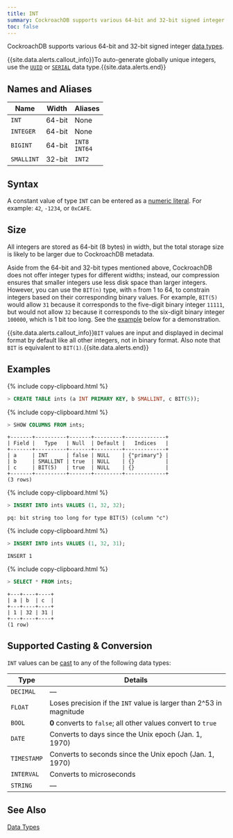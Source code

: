 ```yaml
---
title: INT
summary: CockroachDB supports various 64-bit and 32-bit signed integer data types.
toc: false
---
```


CockroachDB supports various 64-bit and 32-bit signed integer [data types](data-types.html).

{{site.data.alerts.callout_info}}To auto-generate globally unique integers, use the <a href="uuid.html"><code>UUID</code></a> or <a href="serial.html"><code>SERIAL</code></a> data type.{{site.data.alerts.end}}

<div id="toc"></div>

## Names and Aliases

Name | Width | Aliases
-----|-------|--------
`INT` | 64-bit | None
`INTEGER` | 64-bit | None
`BIGINT` | 64-bit | `INT8`<br>`INT64`
`SMALLINT` | 32-bit | `INT2`

## Syntax

A constant value of type `INT` can be entered as a [numeric literal](sql-constants.html#numeric-literals).
For example: `42`, `-1234`, or `0xCAFE`.

## Size

All integers are stored as 64-bit (8 bytes) in width, but the total storage size is likely to be larger due to CockroachDB metadata.

Aside from the 64-bit and 32-bit types mentioned above, CockroachDB does not offer integer types for different widths; instead, our compression ensures that smaller integers use less disk space than larger integers. However, you can use the `BIT(n)` type, with `n` from 1 to 64, to constrain integers based on their corresponding binary values. For example, `BIT(5)` would allow `31` because it corresponds to the five-digit binary integer `11111`, but would not allow `32` because it corresponds to the six-digit binary integer `100000`, which is 1 bit too long. See the [example](#examples) below for a demonstration.

{{site.data.alerts.callout_info}}<code>BIT</code> values are input and displayed in decimal format by default like all other integers, not in binary format. Also note that <code>BIT</code> is equivalent to <code>BIT(1)</code>.{{site.data.alerts.end}}

## Examples

{% include copy-clipboard.html %}
~~~ sql
> CREATE TABLE ints (a INT PRIMARY KEY, b SMALLINT, c BIT(5));
~~~

{% include copy-clipboard.html %}
~~~ sql
> SHOW COLUMNS FROM ints;
~~~

~~~
+-------+----------+-------+---------+-------------+
| Field |   Type   | Null  | Default |   Indices   |
+-------+----------+-------+---------+-------------+
| a     | INT      | false | NULL    | {"primary"} |
| b     | SMALLINT | true  | NULL    | {}          |
| c     | BIT(5)   | true  | NULL    | {}          |
+-------+----------+-------+---------+-------------+
(3 rows)
~~~

{% include copy-clipboard.html %}
~~~ sql
> INSERT INTO ints VALUES (1, 32, 32);
~~~

~~~
pq: bit string too long for type BIT(5) (column "c")
~~~

{% include copy-clipboard.html %}
~~~ sql
> INSERT INTO ints VALUES (1, 32, 31);
~~~

~~~
INSERT 1
~~~

{% include copy-clipboard.html %}
~~~ sql
> SELECT * FROM ints;
~~~

~~~
+---+----+----+
| a | b  | c  |
+---+----+----+
| 1 | 32 | 31 |
+---+----+----+
(1 row)
~~~

## Supported Casting & Conversion

`INT` values can be [cast](data-types.html#data-type-conversions-casts) to any of the following data types:

Type | Details
-----|--------
`DECIMAL` | ––
`FLOAT` | Loses precision if the `INT` value is larger than 2^53 in magnitude
`BOOL` | **0** converts to `false`; all other values convert to `true`
`DATE` | Converts to days since the Unix epoch (Jan. 1, 1970)
`TIMESTAMP` | Converts to seconds since the Unix epoch (Jan. 1, 1970)
`INTERVAL` | Converts to microseconds
`STRING` | ––

## See Also

[Data Types](data-types.html)
